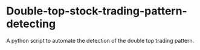 # Double-top-stock-trading-pattern-detecting
A python script to automate the detection of the double top trading pattern.
